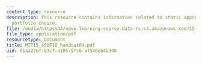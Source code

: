 ```yaml
---
content_type: resource
description: This resource contains information related to static approach to dynamic
  portfolio choice.
file: /media/https%3A/open-learning-course-data-rc.s3.amazonaws.com/15-450-analytics-of-finance-fall-2010/61aa22bf83cfa1059fc8a7546eb4b3d8_MIT15_450F10_handout04.pdf
file_type: application/pdf
resourcetype: Document
title: MIT15_450F10_handout04.pdf
uid: 61aa22bf-83cf-a105-9fc8-a7546eb4b3d8
---
```


